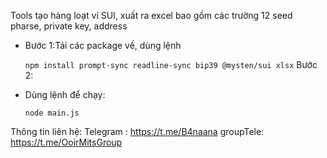 Tools tạo hàng loạt ví SUI, xuất ra excel bao gồm các trường 12 seed pharse, private key, address
- Bước 1:Tải các package về, dùng lệnh<p>
```npm install prompt-sync readline-sync bip39 @mysten/sui xlsx```
Bước 2:
- Dùng lệnh  để chạy:<p>
```node main.js```

Thông tin liên hệ:
Telegram : https://t.me/B4naana
groupTele: https://t.me/OoirMitsGroup